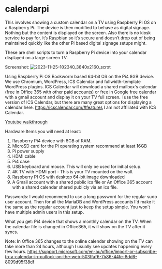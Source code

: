 # calendarpi

This involves showing a custom calendar on a TV using Raspberry Pi OS on a Raspberry Pi. The device is then modified to behave as digital signage. Nothing but the content is displayed on the screen. Also there is no kiosk service to pay for. It’s Raspbian so it’s secure and doesn’t drop out of being maintained quickly like the other Pi based digital signage setups might.

These are shell scripts to turn a Raspberry Pi device into your calendar displayed on a large screen TV.

Screenshot:
![2023-11-25-102340_3840x2160_scrot](https://github.com/ugotapi/calendarpi/assets/14945441/3bb2ed93-9b3b-4061-8a16-561fea78e0e7)

Using Raspberry Pi OS Bookworm based 64-bit OS on the Pi4 8GB device.
We use Chromium, WordPress, ICS Calendar and fullwidth-template WordPress plugins. ICS Calendar will download a shared mailbox's calendar (free in Office 365 with other paid accounts) or free in Google free calendar with a gmail account and display it on your TV full screen. I use the free version of ICS Calendar, but there are many great options for displaying a calendar here. [
](https://icscalendar.com/#features)https://icscalendar.com/#features
I am not affiliated with ICS Calendar. 
 
[Youtube walkthrough
](https://youtu.be/SXkD7krBZ-o)


Hardware Items you will need at least:

1. Raspberry Pi4 device with 8GB of RAM.
2. MicroSD card for the Pi operating system recommend at least 16GB
3. Pi power supply
4. HDMI cable
5. Pi4 case
6. USB keyboard and mouse. This will only be used for initial setup.
7. 4K TV with HDMI port - This is your TV mounted on the wall.
8. Raspberry PI OS with desktop 64-bit image downloaded
9. A Gmail account with a shared public ics file or An Office 365 account with a shared calendar shared publicly via an ics file.


Passwords: I would recommend to use a long password for the regular sudo user account. Then for all the MariaDB and WordPress accounts I'd make it the same as the regular account just to keep the setup simple. You won't have multiple admin users in this setup.

What you get: Pi4 device that shows a monthly calendar on the TV. When the calendar file is changed in Office365, it will show on the TV after it syncs. 

Note: In Office 365 changes to the online calendar showing on the TV can take more than 24 hours, although I usually see updates happening every few hours.
[
](https://support.microsoft.com/en-au/office/import-or-subscribe-to-a-calendar-in-outlook-on-the-web-503ffaf6-7b86-44fe-8dd6-8099d95f38df)https://support.microsoft.com/en-au/office/import-or-subscribe-to-a-calendar-in-outlook-on-the-web-503ffaf6-7b86-44fe-8dd6-8099d95f38df

